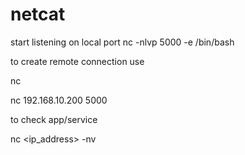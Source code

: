 # netcat
start listening on local port
nc -nlvp 5000 -e /bin/bash

to create remote connection use

nc <ip-address> <port> 
  
nc 192.168.10.200 5000

to check app/service 

nc <ip_address> <port> -nv
